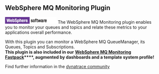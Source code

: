 ## WebSphere MQ Monitoring Plugin

![images_community/download/attachments/27623522/icon.png](images_community/download/attachments/27623522/icon.png) The WebSphere MQ Monitoring plugin enables you to monitor your queues and topics and
relate these metrics to your applications overall performance.

With this plugin you can monitor a WebSphere MQ QueueManager, its Queues, Topics and Subscriptions.  
**This plugin is also included in our** **[WebSphere MQ Monitoring Fastpack](https://github.com/dynaTrace/Dynatrace-WebSphere-MQ-Monitoring-Fastpack)****, augmented by dashboards and a template system profile!**


Find further information in the [dynatrace community](https://community.dynatrace.com/community/display/DL/WebSphere+MQ+Monitoring+Plugin) 